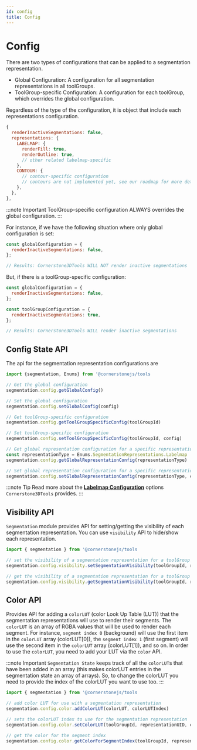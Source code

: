 ```yaml
---
id: config
title: Config
---
```


# Config

There are two types of configurations that can be applied to a segmentation representation.

- Global Configuration: A configuration for all segmentation representations in all toolGroups.
- ToolGroup-specific Configuration: A configuration for each toolGroup, which overrides the global configuration.

Regardless of the type of the configuration, it is object that include each representations configuration.

```js
{
  renderInactiveSegmentations: false,
  representations: {
    LABELMAP: {
      renderFill: true,
      renderOutline: true,
      // other related labelmap-specific
    },
    CONTOUR: {
      // contour-specific configuration
      // contours are not implemented yet, see our roadmap for more details
    },
  },
},

```

:::note Important
ToolGroup-specific configuration ALWAYS overrides the global configuration.
:::

For instance, if we have the following situation where only global configuration is set:

```js
const globalConfiguration = {
  renderInactiveSegmentations: false,
};

// Results: Cornerstone3DTools WILL NOT render inactive segmentations
```

But, if there is a toolGroup-specific configuration:

```js
const globalConfiguration = {
  renderInactiveSegmentations: false,
};

const toolGroupConfiguration = {
  renderInactiveSegmentations: true,
};

// Results: Cornerstone3DTools WILL render inactive segmentations
```

## Config State API

The api for the segmentation representation configurations are

```js
import {segmentation, Enums} from '@cornerstonejs/tools

// Get the global configuration
segmentation.config.getGlobalConfig()

// Set the global configuration
segmentation.config.setGlobalConfig(config)

// Get toolGroup-specific configuration
segmentation.config.getToolGroupSpecificConfig(toolGroupId)

// Set toolGroup-specific configuration
segmentation.config.setToolGroupSpecificConfig(toolGroupId, config)

// Get global representation configuration for a specific representation (e.g., labelmap)
const representationType = Enums.SegmentationRepresentations.Labelmap
segmentation.config.getGlobalRepresentationConfig(representationType)

// Set global representation configuration for a specific representation (e.g., labelmap)
segmentation.config.setGlobalRepresentationConfig(representationType, config)
```

:::note Tip
Read more about the [**Labelmap Configuration**](/api/tools/namespace/Types#LabelmapConfig) options `Cornerstone3DTools` provides.
:::

## Visibility API

`Segmentation` module provides API for setting/getting the visibility of each segmentation representation. You can use
`visibility` API to hide/show each representation.

```js
import { segmentation } from '@cornerstonejs/tools

// set the visibility of a segmentation representation for a toolGroup
segmentation.config.visibility.setSegmentationVisibility(toolGroupId, representationUID, visibility)

// get the visibility of a segmentation representation for a toolGroup
segmentation.config.visibility.getSegmentationVisibility(toolGroupId, representationUID)
```


## Color API

Provides API for adding a `colorLUT` (color Look Up Table (LUT)) that the segmentation representations will use to render their segments. The `colorLUT`
is an array of RGBA values that will be used to render each segment.
For instance, `segment index 0` (background) will use the first item in the `colorLUT` array (colorLUT[0]), the `segment index 1`
(first segment) will use the second item in the `colorLUT` array (colorLUT[1]), and so on. In order to use the `colorLUT`,
you need to add your LUT via the `color` API.

:::note Important
`Segmentation State` keeps track of all the `colorLUT`s that have been added in an array (this makes colorLUT entries in the segmentation state an array of arrays). So, to change the colorLUT you need to provide the index of the colorLUT you want to
use too.
:::

```js
import { segmentation } from '@cornerstonejs/tools

// add color LUT for use with a segmentation representation
segmentation.config.color.addColorLUT(colorLUT, colorLUTIndex)

// sets the colorLUT index to use for the segmentation representation
segmentation.config.color.setColorLUT(toolGroupId, representationUID, colorLUTIndex)

// get the color for the segment index
segmentation.config.color.getColorForSegmentIndex(toolGroupId, representationUID, segmentIndex)
```
